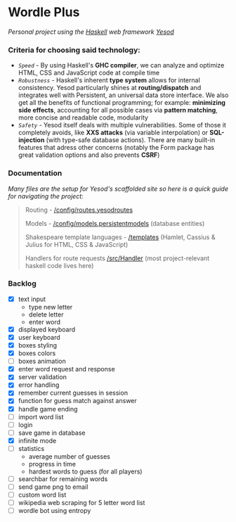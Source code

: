 # Wordle Plus

_Personal project using the [Haskell](https://www.haskell.org/) web framework [Yesod](https://www.yesodweb.com/)_

### Criteria for choosing said technology:

- _`Speed`_ - By using Haskell's **GHC compiler**, we can analyze and optimize HTML, CSS and JavaScript code at compile time
- _`Robustness`_ - Haskell's inherent **type system** allows for internal consistency. Yesod particularly shines at **routing/dispatch** and integrates well with Persistent, an universal data store interface. We also get all the benefits of functional programming; for example: **minimizing side effects**, accounting for all possible cases via **pattern matching**, more concise and readable code, modularity
- _`Safety`_ - Yesod itself deals with multiple vulnerabilities. Some of those it completely avoids, like **XXS attacks** (via variable interpolation) or **SQL-injection** (with type-safe database actions). There are many built-in features that adress other concerns (notably the Form package has great validation options and also prevents **CSRF**)

### Documentation

_Many files are the setup for Yesod's scaffolded site so here is a quick guide for navigating the project:_

> Routing - [/config/routes.yesodroutes](https://github.com/VSebastian8/Wordle-in-Haskell/blob/main/config/routes.yesodroutes)
>
> Models - [/config/models.persistentmodels](https://github.com/VSebastian8/Wordle-in-Haskell/blob/main/config/models.persistentmodels) (database entities)
>
> Shakespeare template languages - [/templates](https://github.com/VSebastian8/Wordle-in-Haskell/tree/main/templates) (Hamlet, Cassius & Julius for HTML, CSS & JavaScript)
>
> Handlers for route requests [/src/Handler](https://github.com/VSebastian8/Wordle-in-Haskell/tree/main/src/Handler) (most project-relevant haskell code lives here)

### Backlog

- [x] text input
  - type new letter
  - delete letter
  - enter word
- [x] displayed keyboard
- [x] user keyboard
- [x] boxes styling
- [x] boxes colors
- [ ] boxes animation
- [x] enter word request and response
- [x] server validation
- [x] error handling
- [x] remember current guesses in session
- [x] function for guess match against answer
- [x] handle game ending
- [ ] import word list
- [ ] login
- [ ] save game in database
- [x] infinite mode
- [ ] statistics
  - average number of guesses
  - progress in time
  - hardest words to guess (for all players)
- [ ] searchbar for remaining words
- [ ] send game png to email
- [ ] custom word list
- [ ] wikipedia web scraping for 5 letter word list
- [ ] wordle bot using entropy

